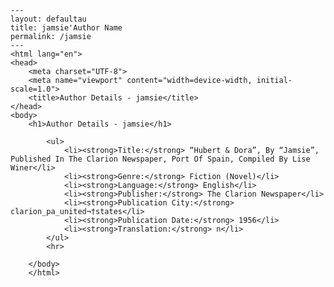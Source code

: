 
    ---
    layout: defaultau
    title: jamsie'Author Name 
    permalink: /jamsie
    ---
    <html lang="en">
    <head>
        <meta charset="UTF-8">
        <meta name="viewport" content="width=device-width, initial-scale=1.0">
        <title>Author Details - jamsie</title>
    </head>
    <body>
        <h1>Author Details - jamsie</h1>
        
            <ul>
                <li><strong>Title:</strong> “Hubert & Dora”, By “Jamsie”, Published In The Clarion Newspaper, Port Of Spain, Compiled By Lise Winer</li>
                <li><strong>Genre:</strong> Fiction (Novel)</li>
                <li><strong>Language:</strong> English</li>
                <li><strong>Publisher:</strong> The Clarion Newspaper</li>
                <li><strong>Publication City:</strong> clarion_pa_united¬†states</li>
                <li><strong>Publication Date:</strong> 1956</li>
                <li><strong>Translation:</strong> n</li>
            </ul>
            <hr>
            
        </body>
        </html>
        
